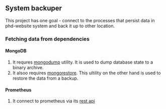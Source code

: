 ## System backuper

This project has one goal - connect to the processes that persist data in phd-website system and back it up to other location.

### Fetching data from dependencies

#### MongoDB

1. It requres [mongodump](https://www.mongodb.com/docs/database-tools/mongodump/) utility. It is used to dump database state to a binary archive.
2. It alsoo requires [mongorestore](https://www.mongodb.com/docs/database-tools/mongorestore/). This ultility on the other hand is used to restore the data from a backup.

#### Prometheus

1. It connect to prometheus via its [rest api](https://prometheus.io/docs/prometheus/latest/querying/api/)


